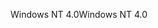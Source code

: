 <span data-ttu-id="cfa00-101">Windows NT 4.0</span><span class="sxs-lookup"><span data-stu-id="cfa00-101">Windows NT 4.0</span></span>
